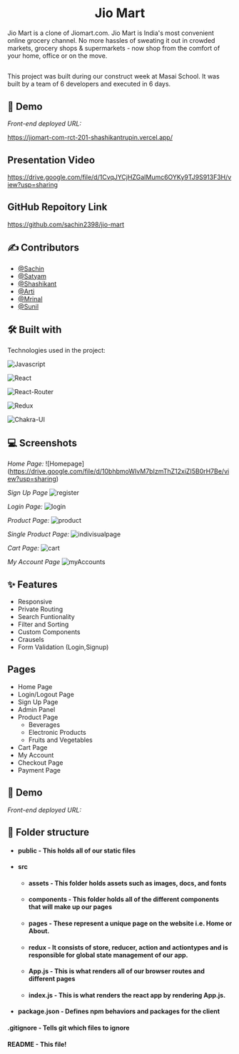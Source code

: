 <h1 align="center" id="title">Jio Mart</h1>
Jio Mart is a clone of Jiomart.com. Jio Mart is India's most convenient online grocery channel. No more hassles of sweating it out in crowded markets, grocery shops & supermarkets - now shop from the comfort of your home, office or on the move.


##  

This project was built during our construct week at Masai School. It was built by a team of 6 developers and executed in 6 days.
       
## 🚀 Demo

*Front-end deployed URL:*

https://jiomart-com-rct-201-shashikantrupin.vercel.app/

## Presentation Video

https://drive.google.com/file/d/1CvqJYCjHZGaIMumc6OYKy9TJ9S913F3H/view?usp=sharing

## GitHub Repoitory Link


https://github.com/sachin2398/jio-mart



## ✍ Contributors

- [@Sachin](https://github.com/sachin2398)
- [@Satyam](https://github.com/satyam46020)
- [@Shashikant](https://github.com/shashikantRupin)
- [@Arti](https://github.com/artisonii)
- [@Mrinal](http://Github.com/Mrinal26)
- [@Sunil](https://github.com/Sunil8090)
## 🛠 Built with 

Technologies used in the project:

![Javascript](https://img.shields.io/badge/JavaScript-323330?style=for-the-badge&amp;logo=javascript&amp;logoColor=F7DF1E)

![React](https://img.shields.io/badge/React-20232A?style=for-the-badge&amp;logo=react&amp;logoColor=61DAFB)

![React-Router](https://img.shields.io/badge/React_Router-CA4245?style=for-the-badge&amp;logo=react-router&amp;logoColor=white)

![Redux](https://img.shields.io/badge/Redux-593D88?style=for-the-badge&amp;logo=redux&amp;logoColor=white)

![Chakra-UI](https://img.shields.io/badge/Chakra--UI-319795?style=for-the-badge&amp;logo=chakra-ui&amp;logoColor=white)





## 💻 Screenshots


*Home Page:*
![Homepage]
 (https://drive.google.com/file/d/10bhbmoWIvM7bIzmThZ12xiZI5B0rH7Be/view?usp=sharing)

*Sign Up Page*
![register](https://drive.google.com/file/d/1DRKkaWWDKZKVuljxpWlAsqgLj_9h8MVg/view?usp=sharing)


*Login Page:*
![login](https://drive.google.com/file/d/1XPhkDgNK2Bm64MYYedd-v_ot44TnK1Uz/view?usp=sharing)


*Product Page:*
![product](https://drive.google.com/file/d/1WbLpHN0Z9fO2R3mP1XFIcBAC5ps1vHCA/view?usp=sharing)


*Single Product Page:*
![indivisualpage](https://drive.google.com/file/d/1Ye0kYm6bRXbHb7MS4sH11PQtcsrveBpQ/view?usp=sharing)


*Cart Page:*
![cart](https://drive.google.com/file/d/1wP2oAL7gPK255zjLoAwzNoVK9JsHhfj9/view?usp=sharing)

*My Account Page*
![myAccounts](https://drive.google.com/file/d/1t3iYbi3MZBq7aysg6yv_WzO3hA8HH3Fw/view?usp=sharing)






## ✨ Features 

- Responsive
- Private Routing
- Search Funtionality
- Filter and Sorting
- Custom Components
- Crausels
- Form Validation (Login,Signup)


## Pages

- Home Page
- Login/Logout Page
- Sign Up Page
- Admin Panel 
- Product Page
    - Beverages
    - Electronic Products
    - Fruits and Vegetables
- Cart Page
- My Account
- Checkout Page
- Payment Page


## 🚀 Demo

*Front-end deployed URL:*



##  📁 Folder structure
- #### public - This holds all of our static files
- #### src
    - #### assets - This folder holds assets such as images, docs, and fonts
    - #### components - This folder holds all of the different components that will make up our pages
    - #### pages - These represent a unique page on the website i.e. Home or About. 
    - #### redux - It consists of store, reducer, action and actiontypes and is responsible for global state management of our app.
    - #### App.js - This is what renders all of our browser routes and different pages
    - #### index.js - This is what renders the react app by rendering App.js.
- #### package.json - Defines npm behaviors and packages for the client

#### .gitignore - Tells git which files to ignore
#### README - This file!




